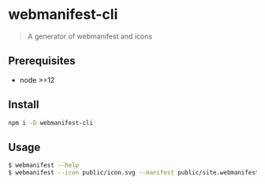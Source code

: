 # webmanifest-cli

> A generator of webmanifest and icons

## Prerequisites

- node >=12

## Install

```sh
npm i -D webmanifest-cli
```

## Usage

```sh
$ webmanifest --help
$ webmanifest --icon public/icon.svg --manifest public/site.webmanifest
```
